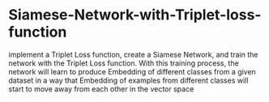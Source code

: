 # Siamese-Network-with-Triplet-loss-function


implement a Triplet Loss function, create a Siamese Network, and train the network with the Triplet Loss function. With this training process, the network will learn to produce Embedding of different classes from a given dataset in a way that Embedding of examples from different classes will start to move away from each other in the vector space
